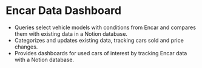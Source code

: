 # Encar Data Dashboard

- Queries select vehicle models with conditions from Encar and compares them with existing data in a Notion database.
- Categorizes and updates existing data, tracking cars sold and price changes.
- Provides dashboards for used cars of interest by tracking Encar data with a Notion database.